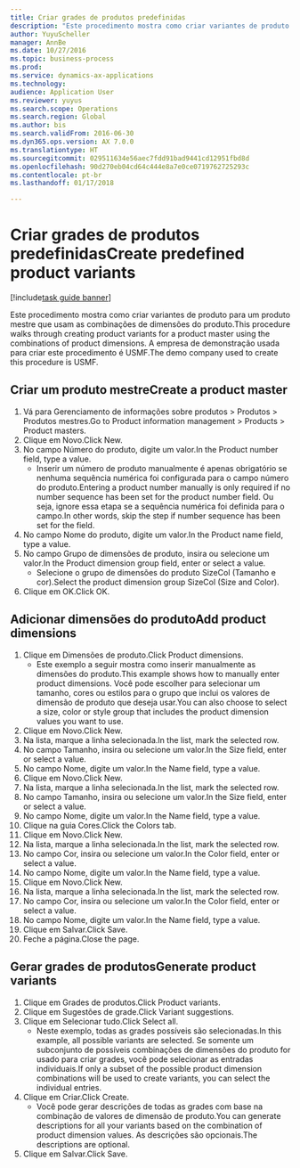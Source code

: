 ```yaml
--- 
title: Criar grades de produtos predefinidas
description: "Este procedimento mostra como criar variantes de produto para um produto mestre que usam as combinações de dimensões do produto."
author: YuyuScheller
manager: AnnBe
ms.date: 10/27/2016
ms.topic: business-process
ms.prod: 
ms.service: dynamics-ax-applications
ms.technology: 
audience: Application User
ms.reviewer: yuyus
ms.search.scope: Operations
ms.search.region: Global
ms.author: bis
ms.search.validFrom: 2016-06-30
ms.dyn365.ops.version: AX 7.0.0
ms.translationtype: HT
ms.sourcegitcommit: 029511634e56aec7fdd91bad9441cd12951fbd8d
ms.openlocfilehash: 90d270eb04cd64c444e8a7e0ce0719762725293c
ms.contentlocale: pt-br
ms.lasthandoff: 01/17/2018

---
```

# <a name="create-predefined-product-variants"></a><span data-ttu-id="8daf9-103">Criar grades de produtos predefinidas</span><span class="sxs-lookup"><span data-stu-id="8daf9-103">Create predefined product variants</span></span>

[!include[task guide banner](../../includes/task-guide-banner.md)]

<span data-ttu-id="8daf9-104">Este procedimento mostra como criar variantes de produto para um produto mestre que usam as combinações de dimensões do produto.</span><span class="sxs-lookup"><span data-stu-id="8daf9-104">This procedure walks through creating product variants for a product master using the combinations of product dimensions.</span></span> <span data-ttu-id="8daf9-105">A empresa de demonstração usada para criar este procedimento é USMF.</span><span class="sxs-lookup"><span data-stu-id="8daf9-105">The demo company used to create this procedure is USMF.</span></span>


## <a name="create-a-product-master"></a><span data-ttu-id="8daf9-106">Criar um produto mestre</span><span class="sxs-lookup"><span data-stu-id="8daf9-106">Create a product master</span></span>
1. <span data-ttu-id="8daf9-107">Vá para Gerenciamento de informações sobre produtos > Produtos > Produtos mestres.</span><span class="sxs-lookup"><span data-stu-id="8daf9-107">Go to Product information management > Products > Product masters.</span></span>
2. <span data-ttu-id="8daf9-108">Clique em Novo.</span><span class="sxs-lookup"><span data-stu-id="8daf9-108">Click New.</span></span>
3. <span data-ttu-id="8daf9-109">No campo Número do produto, digite um valor.</span><span class="sxs-lookup"><span data-stu-id="8daf9-109">In the Product number field, type a value.</span></span>
    * <span data-ttu-id="8daf9-110">Inserir um número de produto manualmente é apenas obrigatório se nenhuma sequência numérica foi configurada para o campo número do produto.</span><span class="sxs-lookup"><span data-stu-id="8daf9-110">Entering a product number manually is only required if no number sequence has been set for the product number field.</span></span> <span data-ttu-id="8daf9-111">Ou seja, ignore essa etapa se a sequência numérica foi definida para o campo.</span><span class="sxs-lookup"><span data-stu-id="8daf9-111">In other words, skip the step if number sequence has been set for the field.</span></span>  
4. <span data-ttu-id="8daf9-112">No campo Nome do produto, digite um valor.</span><span class="sxs-lookup"><span data-stu-id="8daf9-112">In the Product name field, type a value.</span></span>
5. <span data-ttu-id="8daf9-113">No campo Grupo de dimensões de produto, insira ou selecione um valor.</span><span class="sxs-lookup"><span data-stu-id="8daf9-113">In the Product dimension group field, enter or select a value.</span></span>
    * <span data-ttu-id="8daf9-114">Selecione o grupo de dimensões do produto SizeCol (Tamanho e cor).</span><span class="sxs-lookup"><span data-stu-id="8daf9-114">Select the product dimension group SizeCol (Size and Color).</span></span>  
6. <span data-ttu-id="8daf9-115">Clique em OK.</span><span class="sxs-lookup"><span data-stu-id="8daf9-115">Click OK.</span></span>

## <a name="add-product-dimensions"></a><span data-ttu-id="8daf9-116">Adicionar dimensões do produto</span><span class="sxs-lookup"><span data-stu-id="8daf9-116">Add product dimensions</span></span>
1. <span data-ttu-id="8daf9-117">Clique em Dimensões de produto.</span><span class="sxs-lookup"><span data-stu-id="8daf9-117">Click Product dimensions.</span></span>
    * <span data-ttu-id="8daf9-118">Este exemplo a seguir mostra como inserir manualmente as dimensões do produto.</span><span class="sxs-lookup"><span data-stu-id="8daf9-118">This example shows how to manually enter product dimensions.</span></span> <span data-ttu-id="8daf9-119">Você pode escolher para selecionar um tamanho, cores ou estilos para o grupo que inclui os valores de dimensão de produto que deseja usar.</span><span class="sxs-lookup"><span data-stu-id="8daf9-119">You can also choose to select a size, color or style group that includes the product dimension values you want to use.</span></span>  
2. <span data-ttu-id="8daf9-120">Clique em Novo.</span><span class="sxs-lookup"><span data-stu-id="8daf9-120">Click New.</span></span>
3. <span data-ttu-id="8daf9-121">Na lista, marque a linha selecionada.</span><span class="sxs-lookup"><span data-stu-id="8daf9-121">In the list, mark the selected row.</span></span>
4. <span data-ttu-id="8daf9-122">No campo Tamanho, insira ou selecione um valor.</span><span class="sxs-lookup"><span data-stu-id="8daf9-122">In the Size field, enter or select a value.</span></span>
5. <span data-ttu-id="8daf9-123">No campo Nome, digite um valor.</span><span class="sxs-lookup"><span data-stu-id="8daf9-123">In the Name field, type a value.</span></span>
6. <span data-ttu-id="8daf9-124">Clique em Novo.</span><span class="sxs-lookup"><span data-stu-id="8daf9-124">Click New.</span></span>
7. <span data-ttu-id="8daf9-125">Na lista, marque a linha selecionada.</span><span class="sxs-lookup"><span data-stu-id="8daf9-125">In the list, mark the selected row.</span></span>
8. <span data-ttu-id="8daf9-126">No campo Tamanho, insira ou selecione um valor.</span><span class="sxs-lookup"><span data-stu-id="8daf9-126">In the Size field, enter or select a value.</span></span>
9. <span data-ttu-id="8daf9-127">No campo Nome, digite um valor.</span><span class="sxs-lookup"><span data-stu-id="8daf9-127">In the Name field, type a value.</span></span>
10. <span data-ttu-id="8daf9-128">Clique na guia Cores.</span><span class="sxs-lookup"><span data-stu-id="8daf9-128">Click the Colors tab.</span></span>
11. <span data-ttu-id="8daf9-129">Clique em Novo.</span><span class="sxs-lookup"><span data-stu-id="8daf9-129">Click New.</span></span>
12. <span data-ttu-id="8daf9-130">Na lista, marque a linha selecionada.</span><span class="sxs-lookup"><span data-stu-id="8daf9-130">In the list, mark the selected row.</span></span>
13. <span data-ttu-id="8daf9-131">No campo Cor, insira ou selecione um valor.</span><span class="sxs-lookup"><span data-stu-id="8daf9-131">In the Color field, enter or select a value.</span></span>
14. <span data-ttu-id="8daf9-132">No campo Nome, digite um valor.</span><span class="sxs-lookup"><span data-stu-id="8daf9-132">In the Name field, type a value.</span></span>
15. <span data-ttu-id="8daf9-133">Clique em Novo.</span><span class="sxs-lookup"><span data-stu-id="8daf9-133">Click New.</span></span>
16. <span data-ttu-id="8daf9-134">Na lista, marque a linha selecionada.</span><span class="sxs-lookup"><span data-stu-id="8daf9-134">In the list, mark the selected row.</span></span>
17. <span data-ttu-id="8daf9-135">No campo Cor, insira ou selecione um valor.</span><span class="sxs-lookup"><span data-stu-id="8daf9-135">In the Color field, enter or select a value.</span></span>
18. <span data-ttu-id="8daf9-136">No campo Nome, digite um valor.</span><span class="sxs-lookup"><span data-stu-id="8daf9-136">In the Name field, type a value.</span></span>
19. <span data-ttu-id="8daf9-137">Clique em Salvar.</span><span class="sxs-lookup"><span data-stu-id="8daf9-137">Click Save.</span></span>
20. <span data-ttu-id="8daf9-138">Feche a página.</span><span class="sxs-lookup"><span data-stu-id="8daf9-138">Close the page.</span></span>

## <a name="generate-product-variants"></a><span data-ttu-id="8daf9-139">Gerar grades de produtos</span><span class="sxs-lookup"><span data-stu-id="8daf9-139">Generate product variants</span></span>
1. <span data-ttu-id="8daf9-140">Clique em Grades de produtos.</span><span class="sxs-lookup"><span data-stu-id="8daf9-140">Click Product variants.</span></span>
2. <span data-ttu-id="8daf9-141">Clique em Sugestões de grade.</span><span class="sxs-lookup"><span data-stu-id="8daf9-141">Click Variant suggestions.</span></span>
3. <span data-ttu-id="8daf9-142">Clique em Selecionar tudo.</span><span class="sxs-lookup"><span data-stu-id="8daf9-142">Click Select all.</span></span>
    * <span data-ttu-id="8daf9-143">Neste exemplo, todas as grades possíveis são selecionadas.</span><span class="sxs-lookup"><span data-stu-id="8daf9-143">In this example, all possible variants are selected.</span></span> <span data-ttu-id="8daf9-144">Se somente um subconjunto de possíveis combinações de dimensões do produto for usado para criar grades, você pode selecionar as entradas individuais.</span><span class="sxs-lookup"><span data-stu-id="8daf9-144">If only a subset of the possible product dimension combinations will be used to create variants, you can select the individual entries.</span></span>  
4. <span data-ttu-id="8daf9-145">Clique em Criar.</span><span class="sxs-lookup"><span data-stu-id="8daf9-145">Click Create.</span></span>
    * <span data-ttu-id="8daf9-146">Você pode gerar descrições de todas as grades com base na combinação de valores de dimensão de produto.</span><span class="sxs-lookup"><span data-stu-id="8daf9-146">You can generate descriptions for all your variants based on the combination of product dimension values.</span></span> <span data-ttu-id="8daf9-147">As descrições são opcionais.</span><span class="sxs-lookup"><span data-stu-id="8daf9-147">The descriptions are optional.</span></span>  
5. <span data-ttu-id="8daf9-148">Clique em Salvar.</span><span class="sxs-lookup"><span data-stu-id="8daf9-148">Click Save.</span></span>


